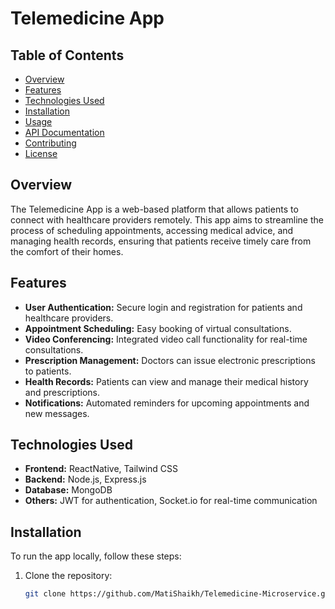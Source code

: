 # Telemedicine App

## Table of Contents
- [Overview](#overview)
- [Features](#features)
- [Technologies Used](#technologies-used)
- [Installation](#installation)
- [Usage](#usage)
- [API Documentation](#api-documentation)
- [Contributing](#contributing)
- [License](#license)

## Overview
The Telemedicine App is a web-based platform that allows patients to connect with healthcare providers remotely. This app aims to streamline the process of scheduling appointments, accessing medical advice, and managing health records, ensuring that patients receive timely care from the comfort of their homes.

## Features
- **User Authentication:** Secure login and registration for patients and healthcare providers.
- **Appointment Scheduling:** Easy booking of virtual consultations.
- **Video Conferencing:** Integrated video call functionality for real-time consultations.
- **Prescription Management:** Doctors can issue electronic prescriptions to patients.
- **Health Records:** Patients can view and manage their medical history and prescriptions.
- **Notifications:** Automated reminders for upcoming appointments and new messages.

## Technologies Used
- **Frontend:** ReactNative, Tailwind CSS
- **Backend:** Node.js, Express.js
- **Database:** MongoDB
- **Others:** JWT for authentication, Socket.io for real-time communication

## Installation
To run the app locally, follow these steps:

1. Clone the repository:
   ```bash
   git clone https://github.com/MatiShaikh/Telemedicine-Microservice.git

